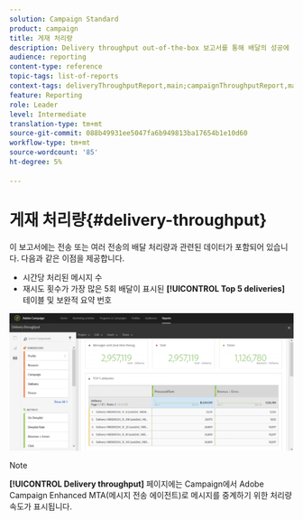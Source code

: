 ```yaml
---
solution: Campaign Standard
product: campaign
title: 게재 처리량
description: Delivery throughput out-of-the-box 보고서를 통해 배달의 성공에 대해 학습합니다.
audience: reporting
content-type: reference
topic-tags: list-of-reports
context-tags: deliveryThroughputReport,main;campaignThroughputReport,main;programThroughputReport,main
feature: Reporting
role: Leader
level: Intermediate
translation-type: tm+mt
source-git-commit: 088b49931ee5047fa6b949813ba17654b1e10d60
workflow-type: tm+mt
source-wordcount: '85'
ht-degree: 5%

---
```



# 게재 처리량{#delivery-throughput}

이 보고서에는 전송 또는 여러 전송의 배달 처리량과 관련된 데이터가 포함되어 있습니다. 다음과 같은 이점을 제공합니다.

* 시간당 처리된 메시지 수
* 재시도 횟수가 가장 많은 5회 배달이 표시된 **[!UICONTROL Top 5 deliveries]** 테이블 및 보완적 요약 번호

![](assets/delivery_reports_1.png)

>[!NOTE]
>
>**[!UICONTROL Delivery throughput]** 페이지에는 Campaign에서 Adobe Campaign Enhanced MTA(메시지 전송 에이전트)로 메시지를 중계하기 위한 처리량 속도가 표시됩니다.
